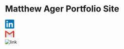 <html>
<head>
<link rel="icon" type="image/x-icon" href="/Portfolio/Images/favicon.png">
<title>MA Portfolio</title>
<link rel="stylesheet" href="styles.css">
</head>
<h1>Matthew Ager Portfolio Site</h1>
<body>
<div class="linkscontainer">
    <div class="linkedin">
        <a href="https://www.linkedin.com/in/matthew-ager-83a83a23b/">
        <img src="/Images/LinkedIn_logo.png" alt="linkedin_logo" style height="30px" width="30px">
        </a>
    </div>
    <div class="email">
        <a href="mailto:mattager369@gmail.com">
        <img src="/Images/Gmail_Icon.png" alt="gmail_logo" style height="30px" width="30px">
        </a>
    </div>
</div>
<div class="hosting">
    <img src="https://dl.dropboxusercontent.com/scl/fi/l1lojl5kovm8czg322mbc/Favicon.png?rlkey=6p7qjtwfv4rl99z3b4xz0bt88&st=uvb1m5s4&dl=0" alt="link">
</div>
</body>
</html>
